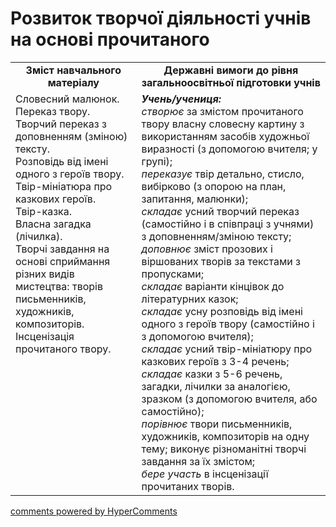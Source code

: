 <div id="hypercomments_widget" class="js-hypercomments-widget invisible"></div>

# Розвиток творчої діяльності учнів на основі прочитаного

<table>
  <tr>
    <td width="40%" align="center"><b>Зміст навчального матеріалу<b></td>
    <td width="60%" align="center"><b>Державні вимоги до рівня загальноосвітньої підготовки учнів</b></td>
  </tr>
  <tr>
    <td width="40%" style="vertical-align:top !important;">
Словесний малюнок.<br>
Переказ твору.<br>
Творчий переказ з доповненням (зміною) тексту.<br>
Розповідь від імені одного з героїв твору.<br>
Твір-мініатюра про казкових героїв.<br>
Твір-казка.<br>
Власна загадка (лічилка).<br>
Творчі завдання на основі сприймання різних видів мистецтва: творів письменників, художників, композиторів.<br>
Інсценізація прочитаного твору.
</td>
    <td width="60%" style="vertical-align:top !important;">
<i><b>Учень/учениця:</b></i><br>
<i>створює</i> за змістом прочитаного твору власну словесну картину з використанням засобів художньої виразності (з допомогою вчителя; у групі);<br>
<i>переказує</i> твір детально, стисло, вибірково (з опорою на план, запитання, малюнки);<br>
<i>складає</i> усний творчий переказ (самостійно і в співпраці з учнями) з доповненням/зміною тексту; <i>доповнює</i> зміст прозових і віршованих творів за текстами з пропусками;<br>
<i>складає</i> варіанти кінцівок до літературних казок;<br>
<i>складає</i> усну розповідь від імені одного з героїв твору (самостійно і з допомогою вчителя); <br>
<i>складає</i> усний твір-мініатюру про казкових героїв з 3-4 речень; <br>
<i>складає</i> казки з 5-6 речень, загадки, лічилки за аналогією, зразком (з допомогою вчителя, або самостійно);<br> 
<i>порівнює</i> твори письменників, художників, композиторів на одну тему; виконує різноманітні творчі завдання за їх змістом;<br>
<i>бере участь</i> в інсценізації прочитаних творів.
</td>
  </tr>
</table>

<div class="js-hypercomments-container">
<a href="http://hypercomments.com" class="hc-link" title="comments widget">comments powered by HyperComments</a>
</div>